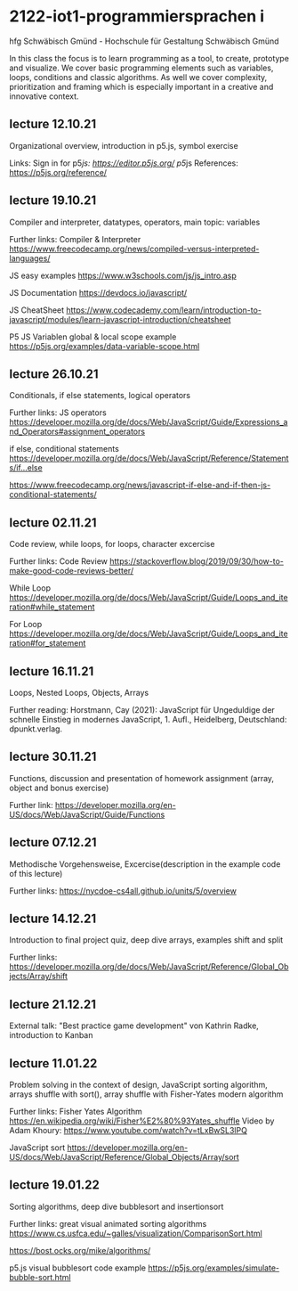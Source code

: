 # 2122-iot1-programmiersprachen i
hfg Schwäbisch Gmünd - Hochschule für Gestaltung Schwäbisch Gmünd

In this class the focus is to learn programming as a tool, to create, prototype and visualize.
We cover basic programming elements such as variables, loops, conditions and classic algorithms.
As well we cover complexity, prioritization and framing which is especially important in a creative and innovative context.


## lecture 12.10.21
Organizational overview, introduction in p5.js, symbol exercise

Links:
Sign in for p5*js: https://editor.p5js.org/
p5*js References: https://p5js.org/reference/

## lecture 19.10.21
Compiler and interpreter, datatypes, operators, main topic: variables

Further links:
Compiler & Interpreter
https://www.freecodecamp.org/news/compiled-versus-interpreted-languages/

JS easy examples
https://www.w3schools.com/js/js_intro.asp

JS Documentation
https://devdocs.io/javascript/

JS CheatSheet
https://www.codecademy.com/learn/introduction-to-javascript/modules/learn-javascript-introduction/cheatsheet

P5 JS Variablen global & local scope example
https://p5js.org/examples/data-variable-scope.html


## lecture 26.10.21
Conditionals, if else statements, logical operators

Further links:
JS operators
https://developer.mozilla.org/de/docs/Web/JavaScript/Guide/Expressions_and_Operators#assignment_operators

if else, conditional statements
https://developer.mozilla.org/de/docs/Web/JavaScript/Reference/Statements/if...else

https://www.freecodecamp.org/news/javascript-if-else-and-if-then-js-conditional-statements/


## lecture 02.11.21
Code review, while loops, for loops, character excercise

Further links:
Code Review
https://stackoverflow.blog/2019/09/30/how-to-make-good-code-reviews-better/

While Loop
https://developer.mozilla.org/de/docs/Web/JavaScript/Guide/Loops_and_iteration#while_statement

For Loop
https://developer.mozilla.org/de/docs/Web/JavaScript/Guide/Loops_and_iteration#for_statement

## lecture 16.11.21
Loops, Nested Loops, Objects, Arrays

Further reading:
Horstmann, Cay (2021): JavaScript für Ungeduldige der schnelle Einstieg in modernes JavaScript, 1. Aufl., Heidelberg, Deutschland: dpunkt.verlag.

## lecture 30.11.21
Functions, discussion and presentation of homework assignment (array, object and bonus exercise)  

Further link:
https://developer.mozilla.org/en-US/docs/Web/JavaScript/Guide/Functions

## lecture 07.12.21
Methodische Vorgehensweise, Excercise(description in the example code of this lecture)

Further links:
https://nycdoe-cs4all.github.io/units/5/overview

## lecture 14.12.21
Introduction to final project quiz, deep dive arrays, examples shift and split

Further links:
https://developer.mozilla.org/de/docs/Web/JavaScript/Reference/Global_Objects/Array/shift

## lecture 21.12.21
External talk: "Best practice game development" von Kathrin Radke, introduction to Kanban  

## lecture 11.01.22
Problem solving in the context of design, JavaScript sorting algorithm, arrays shuffle with sort(), array shuffle with Fisher-Yates modern algorithm

Further links:
Fisher Yates Algorithm
https://en.wikipedia.org/wiki/Fisher%E2%80%93Yates_shuffle
Video by Adam Khoury: https://www.youtube.com/watch?v=tLxBwSL3lPQ

JavaScript sort
https://developer.mozilla.org/en-US/docs/Web/JavaScript/Reference/Global_Objects/Array/sort

## lecture 19.01.22
Sorting algorithms, deep dive bubblesort and insertionsort

Further links:
great visual animated sorting algorithms
https://www.cs.usfca.edu/~galles/visualization/ComparisonSort.html

https://bost.ocks.org/mike/algorithms/

p5.js visual bubblesort code example
https://p5js.org/examples/simulate-bubble-sort.html
